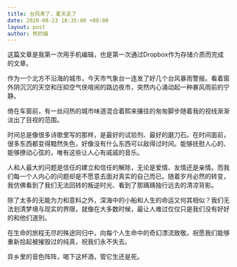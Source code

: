 ```yaml
---
title: 台风来了，夏天走了
date: 2020-08-23 18:35:00 +08:00
layout: post
author: 熊的猫
---
```


这篇文章是我第一次用手机编辑，也是第一次通过Dropbox作为存储介质而完成的文章。

作为一个北方不沿海的城市，今天市气象台一连发了好几个台风暴雨警报。看着窗外阴沉沉的天空和压抑空气侠喧闹的路边夜市，突然内心涌动起一种暴风雨前的宁静。

倚在车窗前，有一丝闷热的城市味道混合着熙来攘往的匆匆脚步随着我的视线渐渐淡出了目视的范围。

时间总是像很多诗歌里写的那样，是最好的试验剂、最好的磨刀石。在时间面前，很多东西都变得黯然失色，好像没有什么东西可以敌得过时间。能够抚慰人心的、能够撩动心弦的，唯有这些让人心有戚戚的音乐。

人和人最大的问题是信任的建立和信任的解除，无论是爱情、友情还是亲情。而我们每一个人内心的问题却是不愿意去面对真实的自己而已。随着岁月必然的转变，我仿佛看到了我们无法回转的叛逆时光、看到了那踽踽独行远去的清凉背影。

除了太多的无能为力和意料之外，深海中的小船和人生的命运又何其相似？我们无法划清梦境与现实的界限，就像在大多数时候，最让人难过仅仅只是我们没有好好的和他们道別。

在生命的旅程无尽的殊途同归中，向每个人生命中的奇幻漂流致敬。祝愿我们能够重新拾起被摧毁过的纯真，祝我们永不失去。

异乡里的音色阵阵，喝下这杯酒，管它生还是死。